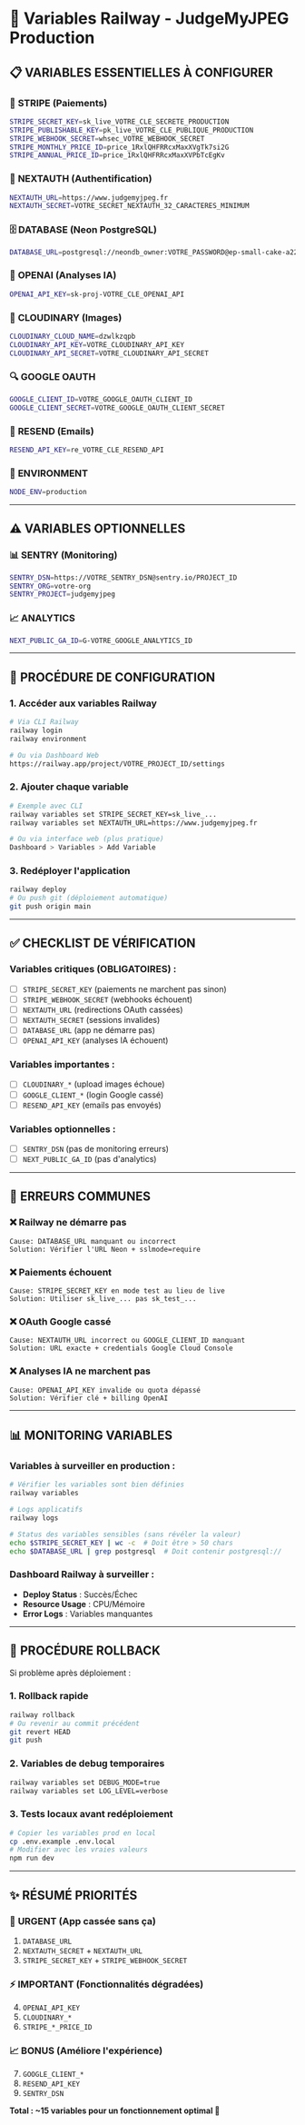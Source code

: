 # 🚂 Variables Railway - JudgeMyJPEG Production

## 📋 **VARIABLES ESSENTIELLES À CONFIGURER**

### 🏦 **STRIPE (Paiements)**
```bash
STRIPE_SECRET_KEY=sk_live_VOTRE_CLE_SECRETE_PRODUCTION
STRIPE_PUBLISHABLE_KEY=pk_live_VOTRE_CLE_PUBLIQUE_PRODUCTION  
STRIPE_WEBHOOK_SECRET=whsec_VOTRE_WEBHOOK_SECRET
STRIPE_MONTHLY_PRICE_ID=price_1RxlQHFRRcxMaxXVgTk7si2G
STRIPE_ANNUAL_PRICE_ID=price_1RxlQHFRRcxMaxXVPbTcEgKv
```

### 🔐 **NEXTAUTH (Authentification)**
```bash
NEXTAUTH_URL=https://www.judgemyjpeg.fr
NEXTAUTH_SECRET=VOTRE_SECRET_NEXTAUTH_32_CARACTERES_MINIMUM
```

### 🗄️ **DATABASE (Neon PostgreSQL)**
```bash
DATABASE_URL=postgresql://neondb_owner:VOTRE_PASSWORD@ep-small-cake-a22hh7ll-pooler.eu-central-1.aws.neon.tech/neondb?sslmode=require
```

### 🤖 **OPENAI (Analyses IA)**
```bash
OPENAI_API_KEY=sk-proj-VOTRE_CLE_OPENAI_API
```

### 🌅 **CLOUDINARY (Images)**
```bash
CLOUDINARY_CLOUD_NAME=dzwlkzqpb
CLOUDINARY_API_KEY=VOTRE_CLOUDINARY_API_KEY
CLOUDINARY_API_SECRET=VOTRE_CLOUDINARY_API_SECRET
```

### 🔍 **GOOGLE OAUTH**
```bash
GOOGLE_CLIENT_ID=VOTRE_GOOGLE_OAUTH_CLIENT_ID
GOOGLE_CLIENT_SECRET=VOTRE_GOOGLE_OAUTH_CLIENT_SECRET
```

### 📧 **RESEND (Emails)**
```bash
RESEND_API_KEY=re_VOTRE_CLE_RESEND_API
```

### 🚦 **ENVIRONMENT**
```bash
NODE_ENV=production
```

---

## ⚠️ **VARIABLES OPTIONNELLES**

### 📊 **SENTRY (Monitoring)**
```bash
SENTRY_DSN=https://VOTRE_SENTRY_DSN@sentry.io/PROJECT_ID
SENTRY_ORG=votre-org
SENTRY_PROJECT=judgemyjpeg
```

### 📈 **ANALYTICS**
```bash
NEXT_PUBLIC_GA_ID=G-VOTRE_GOOGLE_ANALYTICS_ID
```

---

## 🔧 **PROCÉDURE DE CONFIGURATION**

### 1. Accéder aux variables Railway
```bash
# Via CLI Railway
railway login
railway environment

# Ou via Dashboard Web
https://railway.app/project/VOTRE_PROJECT_ID/settings
```

### 2. Ajouter chaque variable
```bash
# Exemple avec CLI
railway variables set STRIPE_SECRET_KEY=sk_live_...
railway variables set NEXTAUTH_URL=https://www.judgemyjpeg.fr

# Ou via interface web (plus pratique)
Dashboard > Variables > Add Variable
```

### 3. Redéployer l'application
```bash
railway deploy
# Ou push git (déploiement automatique)
git push origin main
```

---

## ✅ **CHECKLIST DE VÉRIFICATION**

### Variables critiques (OBLIGATOIRES) :
- [ ] `STRIPE_SECRET_KEY` (paiements ne marchent pas sinon)
- [ ] `STRIPE_WEBHOOK_SECRET` (webhooks échouent)
- [ ] `NEXTAUTH_URL` (redirections OAuth cassées)
- [ ] `NEXTAUTH_SECRET` (sessions invalides) 
- [ ] `DATABASE_URL` (app ne démarre pas)
- [ ] `OPENAI_API_KEY` (analyses IA échouent)

### Variables importantes :
- [ ] `CLOUDINARY_*` (upload images échoue)
- [ ] `GOOGLE_CLIENT_*` (login Google cassé)
- [ ] `RESEND_API_KEY` (emails pas envoyés)

### Variables optionnelles :
- [ ] `SENTRY_DSN` (pas de monitoring erreurs)
- [ ] `NEXT_PUBLIC_GA_ID` (pas d'analytics)

---

## 🚨 **ERREURS COMMUNES**

### ❌ **Railway ne démarre pas**
```
Cause: DATABASE_URL manquant ou incorrect
Solution: Vérifier l'URL Neon + sslmode=require
```

### ❌ **Paiements échouent**  
```
Cause: STRIPE_SECRET_KEY en mode test au lieu de live
Solution: Utiliser sk_live_... pas sk_test_...
```

### ❌ **OAuth Google cassé**
```
Cause: NEXTAUTH_URL incorrect ou GOOGLE_CLIENT_ID manquant
Solution: URL exacte + credentials Google Cloud Console
```

### ❌ **Analyses IA ne marchent pas**
```
Cause: OPENAI_API_KEY invalide ou quota dépassé  
Solution: Vérifier clé + billing OpenAI
```

---

## 📊 **MONITORING VARIABLES**

### Variables à surveiller en production :
```bash
# Vérifier les variables sont bien définies
railway variables

# Logs applicatifs
railway logs

# Status des variables sensibles (sans révéler la valeur)
echo $STRIPE_SECRET_KEY | wc -c  # Doit être > 50 chars
echo $DATABASE_URL | grep postgresql  # Doit contenir postgresql://
```

### Dashboard Railway à surveiller :
- **Deploy Status** : Succès/Échec
- **Resource Usage** : CPU/Mémoire 
- **Error Logs** : Variables manquantes

---

## 🔄 **PROCÉDURE ROLLBACK**

Si problème après déploiement :

### 1. Rollback rapide
```bash
railway rollback
# Ou revenir au commit précédent
git revert HEAD
git push
```

### 2. Variables de debug temporaires
```bash
railway variables set DEBUG_MODE=true
railway variables set LOG_LEVEL=verbose
```

### 3. Tests locaux avant redéploiement
```bash
# Copier les variables prod en local
cp .env.example .env.local
# Modifier avec les vraies valeurs
npm run dev
```

---

## ✨ **RÉSUMÉ PRIORITÉS**

### 🚨 **URGENT (App cassée sans ça)**
1. `DATABASE_URL`
2. `NEXTAUTH_SECRET` + `NEXTAUTH_URL` 
3. `STRIPE_SECRET_KEY` + `STRIPE_WEBHOOK_SECRET`

### ⚡ **IMPORTANT (Fonctionnalités dégradées)**
4. `OPENAI_API_KEY`
5. `CLOUDINARY_*`
6. `STRIPE_*_PRICE_ID`

### 📈 **BONUS (Améliore l'expérience)**
7. `GOOGLE_CLIENT_*`
8. `RESEND_API_KEY`
9. `SENTRY_DSN`

**Total : ~15 variables pour un fonctionnement optimal 🚀**